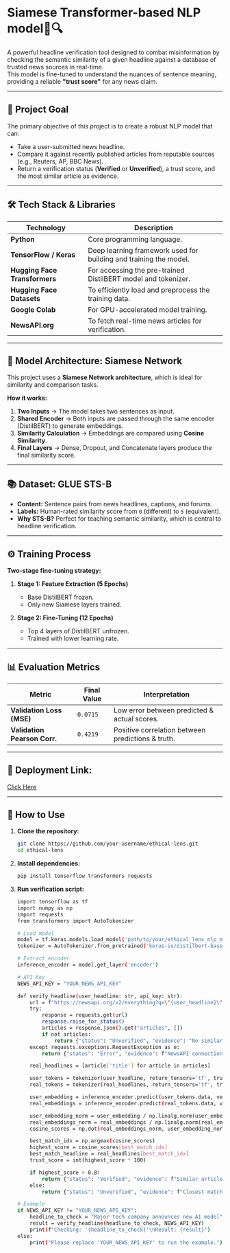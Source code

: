 # Siamese Transformer-based NLP model📰🔍

A powerful headline verification tool designed to combat misinformation by checking the semantic similarity of a given headline against a database of trusted news sources in real-time.  
This model is fine-tuned to understand the nuances of sentence meaning, providing a reliable **"trust score"** for any news claim.

---

## 🎯 Project Goal

The primary objective of this project is to create a robust NLP model that can:

- Take a user-submitted news headline.  
- Compare it against recently published articles from reputable sources (e.g., Reuters, AP, BBC News).  
- Return a verification status (**Verified** or **Unverified**), a trust score, and the most similar article as evidence.  

---

## 🛠️ Tech Stack & Libraries

| Technology               | Description |
|---------------------------|-------------|
| **Python**               | Core programming language. |
| **TensorFlow / Keras**   | Deep learning framework used for building and training the model. |
| **Hugging Face Transformers** | For accessing the pre-trained DistilBERT model and tokenizer. |
| **Hugging Face Datasets** | To efficiently load and preprocess the training data. |
| **Google Colab**         | For GPU-accelerated model training. |
| **NewsAPI.org**          | To fetch real-time news articles for verification. |

---

## 🧠 Model Architecture: Siamese Network

This project uses a **Siamese Network architecture**, which is ideal for similarity and comparison tasks.

**How it works:**

1. **Two Inputs** → The model takes two sentences as input.  
2. **Shared Encoder** → Both inputs are passed through the same encoder (DistilBERT) to generate embeddings.  
3. **Similarity Calculation** → Embeddings are compared using **Cosine Similarity**.  
4. **Final Layers** → Dense, Dropout, and Concatenate layers produce the final similarity score.  

---

## 📚 Dataset: GLUE STS-B

- **Content:** Sentence pairs from news headlines, captions, and forums.  
- **Labels:** Human-rated similarity score from `0` (different) to `5` (equivalent).  
- **Why STS-B?** Perfect for teaching semantic similarity, which is central to headline verification.  

---

## ⚙️ Training Process

**Two-stage fine-tuning strategy:**

1. **Stage 1: Feature Extraction (5 Epochs)**  
   - Base DistilBERT frozen.  
   - Only new Siamese layers trained.  

2. **Stage 2: Fine-Tuning (12 Epochs)**  
   - Top 4 layers of DistilBERT unfrozen.  
   - Trained with lower learning rate.  

---

## 📊 Evaluation Metrics

| Metric                      | Final Value | Interpretation |
|------------------------------|-------------|----------------|
| **Validation Loss (MSE)**   | `0.0715`    | Low error between predicted & actual scores. |
| **Validation Pearson Corr.**| `0.4219`    | Positive correlation between predictions & truth. |

---

## 🔧 Deployment Link:

[Click Here](https://siamese-transformer-based-nlp-model-zejz55gvj8datbgloyxv2a.streamlit.app/)

---

## 🚀 How to Use

1. **Clone the repository:**
   ```bash
   git clone https://github.com/your-username/ethical-lens.git
   cd ethical-lens
   ```
2. **Install dependencies:**
   ```bash
   pip install tensorflow transformers requests
   ```
3. **Run verification script:**
   ```bash
   import tensorflow as tf
   import numpy as np
   import requests
   from transformers import AutoTokenizer
   
   # Load model
   model = tf.keras.models.load_model('path/to/your/ethical_lens_nlp_model.keras')
   tokenizer = AutoTokenizer.from_pretrained('keras-io/distilbert-base-en-uncased')
   
   # Extract encoder
   inference_encoder = model.get_layer('encoder')
   
   # API Key
   NEWS_API_KEY = "YOUR_NEWS_API_KEY"
   
   def verify_headline(user_headline: str, api_key: str):
       url = f"https://newsapi.org/v2/everything?q=\"{user_headline}\"&searchIn=title&sortBy=relevancy&pageSize=20&sources=reuters,associated-press,bbc-news&apiKey={api_key}"
       try:
           response = requests.get(url)
           response.raise_for_status()
           articles = response.json().get("articles", [])
           if not articles:
               return {"status": "Unverified", "evidence": "No similar articles found.", "trust_score": 20}
       except requests.exceptions.RequestException as e:
           return {"status": "Error", "evidence": f"NewsAPI connection failed: {e}", "trust_score": 0}
   
       real_headlines = [article['title'] for article in articles]
   
       user_tokens = tokenizer(user_headline, return_tensors='tf', truncation=True, padding=True)
       real_tokens = tokenizer(real_headlines, return_tensors='tf', truncation=True, padding=True)
   
       user_embedding = inference_encoder.predict(user_tokens.data, verbose=0)
       real_embeddings = inference_encoder.predict(real_tokens.data, verbose=0)
   
       user_embedding_norm = user_embedding / np.linalg.norm(user_embedding)
       real_embeddings_norm = real_embeddings / np.linalg.norm(real_embeddings, axis=1, keepdims=True)
       cosine_scores = np.dot(real_embeddings_norm, user_embedding_norm.T).flatten()
   
       best_match_idx = np.argmax(cosine_scores)
       highest_score = cosine_scores[best_match_idx]
       best_match_headline = real_headlines[best_match_idx]
       trust_score = int(highest_score * 100)
   
       if highest_score > 0.8:
           return {"status": "Verified", "evidence": f"Similar article found: '{best_match_headline}'", "trust_score": trust_score}
       else:
           return {"status": "Unverified", "evidence": f"Closest match: '{best_match_headline}'", "trust_score": max(20, trust_score)}
   
   # Example
   if NEWS_API_KEY != "YOUR_NEWS_API_KEY":
       headline_to_check = "Major tech company announces new AI model"
       result = verify_headline(headline_to_check, NEWS_API_KEY)
       print(f"Checking: '{headline_to_check}'\nResult: {result}")
   else:
       print("Please replace 'YOUR_NEWS_API_KEY' to run the example.")
   ```
   


